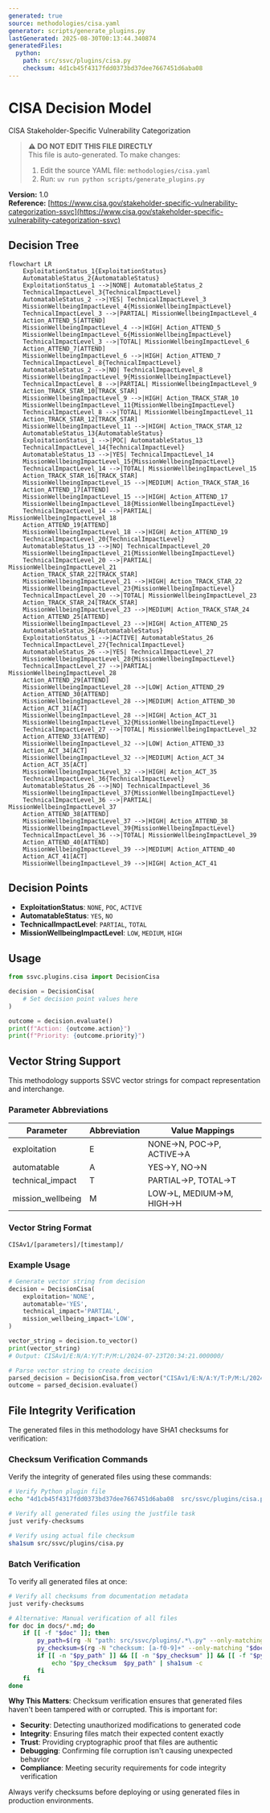 ```yaml
---
generated: true
source: methodologies/cisa.yaml
generator: scripts/generate_plugins.py
lastGenerated: 2025-08-30T00:13:44.340874
generatedFiles:
  python:
    path: src/ssvc/plugins/cisa.py
    checksum: 4d1cb45f4317fdd0373bd37dee7667451d6aba08
---
```


# CISA Decision Model

CISA Stakeholder-Specific Vulnerability Categorization

> **⚠️ DO NOT EDIT THIS FILE DIRECTLY**  
> This file is auto-generated. To make changes:
> 1. Edit the source YAML file: `methodologies/cisa.yaml`
> 2. Run: `uv run python scripts/generate_plugins.py`

**Version:** 1.0  
**Reference:** [https://www.cisa.gov/stakeholder-specific-vulnerability-categorization-ssvc](https://www.cisa.gov/stakeholder-specific-vulnerability-categorization-ssvc)

## Decision Tree

```mermaid
flowchart LR
    ExploitationStatus_1{ExploitationStatus}
    AutomatableStatus_2{AutomatableStatus}
    ExploitationStatus_1 -->|NONE| AutomatableStatus_2
    TechnicalImpactLevel_3{TechnicalImpactLevel}
    AutomatableStatus_2 -->|YES| TechnicalImpactLevel_3
    MissionWellbeingImpactLevel_4{MissionWellbeingImpactLevel}
    TechnicalImpactLevel_3 -->|PARTIAL| MissionWellbeingImpactLevel_4
    Action_ATTEND_5[ATTEND]
    MissionWellbeingImpactLevel_4 -->|HIGH| Action_ATTEND_5
    MissionWellbeingImpactLevel_6{MissionWellbeingImpactLevel}
    TechnicalImpactLevel_3 -->|TOTAL| MissionWellbeingImpactLevel_6
    Action_ATTEND_7[ATTEND]
    MissionWellbeingImpactLevel_6 -->|HIGH| Action_ATTEND_7
    TechnicalImpactLevel_8{TechnicalImpactLevel}
    AutomatableStatus_2 -->|NO| TechnicalImpactLevel_8
    MissionWellbeingImpactLevel_9{MissionWellbeingImpactLevel}
    TechnicalImpactLevel_8 -->|PARTIAL| MissionWellbeingImpactLevel_9
    Action_TRACK_STAR_10[TRACK_STAR]
    MissionWellbeingImpactLevel_9 -->|HIGH| Action_TRACK_STAR_10
    MissionWellbeingImpactLevel_11{MissionWellbeingImpactLevel}
    TechnicalImpactLevel_8 -->|TOTAL| MissionWellbeingImpactLevel_11
    Action_TRACK_STAR_12[TRACK_STAR]
    MissionWellbeingImpactLevel_11 -->|HIGH| Action_TRACK_STAR_12
    AutomatableStatus_13{AutomatableStatus}
    ExploitationStatus_1 -->|POC| AutomatableStatus_13
    TechnicalImpactLevel_14{TechnicalImpactLevel}
    AutomatableStatus_13 -->|YES| TechnicalImpactLevel_14
    MissionWellbeingImpactLevel_15{MissionWellbeingImpactLevel}
    TechnicalImpactLevel_14 -->|TOTAL| MissionWellbeingImpactLevel_15
    Action_TRACK_STAR_16[TRACK_STAR]
    MissionWellbeingImpactLevel_15 -->|MEDIUM| Action_TRACK_STAR_16
    Action_ATTEND_17[ATTEND]
    MissionWellbeingImpactLevel_15 -->|HIGH| Action_ATTEND_17
    MissionWellbeingImpactLevel_18{MissionWellbeingImpactLevel}
    TechnicalImpactLevel_14 -->|PARTIAL| MissionWellbeingImpactLevel_18
    Action_ATTEND_19[ATTEND]
    MissionWellbeingImpactLevel_18 -->|HIGH| Action_ATTEND_19
    TechnicalImpactLevel_20{TechnicalImpactLevel}
    AutomatableStatus_13 -->|NO| TechnicalImpactLevel_20
    MissionWellbeingImpactLevel_21{MissionWellbeingImpactLevel}
    TechnicalImpactLevel_20 -->|PARTIAL| MissionWellbeingImpactLevel_21
    Action_TRACK_STAR_22[TRACK_STAR]
    MissionWellbeingImpactLevel_21 -->|HIGH| Action_TRACK_STAR_22
    MissionWellbeingImpactLevel_23{MissionWellbeingImpactLevel}
    TechnicalImpactLevel_20 -->|TOTAL| MissionWellbeingImpactLevel_23
    Action_TRACK_STAR_24[TRACK_STAR]
    MissionWellbeingImpactLevel_23 -->|MEDIUM| Action_TRACK_STAR_24
    Action_ATTEND_25[ATTEND]
    MissionWellbeingImpactLevel_23 -->|HIGH| Action_ATTEND_25
    AutomatableStatus_26{AutomatableStatus}
    ExploitationStatus_1 -->|ACTIVE| AutomatableStatus_26
    TechnicalImpactLevel_27{TechnicalImpactLevel}
    AutomatableStatus_26 -->|YES| TechnicalImpactLevel_27
    MissionWellbeingImpactLevel_28{MissionWellbeingImpactLevel}
    TechnicalImpactLevel_27 -->|PARTIAL| MissionWellbeingImpactLevel_28
    Action_ATTEND_29[ATTEND]
    MissionWellbeingImpactLevel_28 -->|LOW| Action_ATTEND_29
    Action_ATTEND_30[ATTEND]
    MissionWellbeingImpactLevel_28 -->|MEDIUM| Action_ATTEND_30
    Action_ACT_31[ACT]
    MissionWellbeingImpactLevel_28 -->|HIGH| Action_ACT_31
    MissionWellbeingImpactLevel_32{MissionWellbeingImpactLevel}
    TechnicalImpactLevel_27 -->|TOTAL| MissionWellbeingImpactLevel_32
    Action_ATTEND_33[ATTEND]
    MissionWellbeingImpactLevel_32 -->|LOW| Action_ATTEND_33
    Action_ACT_34[ACT]
    MissionWellbeingImpactLevel_32 -->|MEDIUM| Action_ACT_34
    Action_ACT_35[ACT]
    MissionWellbeingImpactLevel_32 -->|HIGH| Action_ACT_35
    TechnicalImpactLevel_36{TechnicalImpactLevel}
    AutomatableStatus_26 -->|NO| TechnicalImpactLevel_36
    MissionWellbeingImpactLevel_37{MissionWellbeingImpactLevel}
    TechnicalImpactLevel_36 -->|PARTIAL| MissionWellbeingImpactLevel_37
    Action_ATTEND_38[ATTEND]
    MissionWellbeingImpactLevel_37 -->|HIGH| Action_ATTEND_38
    MissionWellbeingImpactLevel_39{MissionWellbeingImpactLevel}
    TechnicalImpactLevel_36 -->|TOTAL| MissionWellbeingImpactLevel_39
    Action_ATTEND_40[ATTEND]
    MissionWellbeingImpactLevel_39 -->|MEDIUM| Action_ATTEND_40
    Action_ACT_41[ACT]
    MissionWellbeingImpactLevel_39 -->|HIGH| Action_ACT_41
```

## Decision Points

- **ExploitationStatus**: `NONE`, `POC`, `ACTIVE`
- **AutomatableStatus**: `YES`, `NO`
- **TechnicalImpactLevel**: `PARTIAL`, `TOTAL`
- **MissionWellbeingImpactLevel**: `LOW`, `MEDIUM`, `HIGH`

## Usage

```python
from ssvc.plugins.cisa import DecisionCisa

decision = DecisionCisa(
    # Set decision point values here
)

outcome = decision.evaluate()
print(f"Action: {outcome.action}")
print(f"Priority: {outcome.priority}")
```


## Vector String Support

This methodology supports SSVC vector strings for compact representation and interchange.

### Parameter Abbreviations

| Parameter | Abbreviation | Value Mappings |
|-----------|--------------|----------------|
| exploitation | E | NONE→N, POC→P, ACTIVE→A |
| automatable | A | YES→Y, NO→N |
| technical_impact | T | PARTIAL→P, TOTAL→T |
| mission_wellbeing | M | LOW→L, MEDIUM→M, HIGH→H |

### Vector String Format

```
CISAv1/[parameters]/[timestamp]/
```

### Example Usage

```python
# Generate vector string from decision
decision = DecisionCisa(
    exploitation='NONE',
    automatable='YES',
    technical_impact='PARTIAL',
    mission_wellbeing_impact='LOW',
)

vector_string = decision.to_vector()
print(vector_string)
# Output: CISAv1/E:N/A:Y/T:P/M:L/2024-07-23T20:34:21.000000/

# Parse vector string to create decision
parsed_decision = DecisionCisa.from_vector("CISAv1/E:N/A:Y/T:P/M:L/2024-07-23T20:34:21.000000/")
outcome = parsed_decision.evaluate()
```

## File Integrity Verification

The generated files in this methodology have SHA1 checksums for verification:

### Checksum Verification Commands

Verify the integrity of generated files using these commands:

```bash
# Verify Python plugin file
echo "4d1cb45f4317fdd0373bd37dee7667451d6aba08  src/ssvc/plugins/cisa.py" | sha1sum -c

# Verify all generated files using the justfile task
just verify-checksums

# Verify using actual file checksum  
sha1sum src/ssvc/plugins/cisa.py
```

### Batch Verification

To verify all generated files at once:

```bash
# Verify all checksums from documentation metadata
just verify-checksums

# Alternative: Manual verification of all files
for doc in docs/*.md; do
    if [[ -f "$doc" ]]; then
        py_path=$(rg -N "path: src/ssvc/plugins/.*\.py" --only-matching "$doc" 2>/dev/null | head -1 | sed 's/path: //' || true)
        py_checksum=$(rg -N "checksum: [a-f0-9]+" --only-matching "$doc" 2>/dev/null | head -1 | sed 's/checksum: //' || true)
        if [[ -n "$py_path" ]] && [[ -n "$py_checksum" ]] && [[ -f "$py_path" ]]; then
            echo "$py_checksum  $py_path" | sha1sum -c
        fi
    fi
done
```

**Why This Matters**: Checksum verification ensures that generated files haven't been tampered with or corrupted. This is important for:
- **Security**: Detecting unauthorized modifications to generated code
- **Integrity**: Ensuring files match their expected content exactly  
- **Trust**: Providing cryptographic proof that files are authentic
- **Debugging**: Confirming file corruption isn't causing unexpected behavior
- **Compliance**: Meeting security requirements for code integrity verification

Always verify checksums before deploying or using generated files in production environments.
